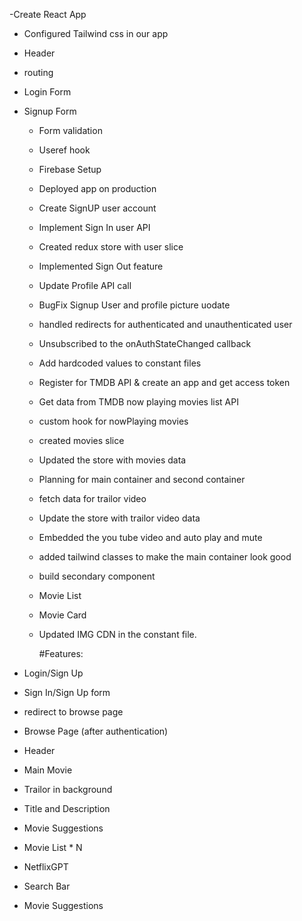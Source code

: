 -Create React App

- Configured Tailwind css in our app
- Header
- routing
- Login Form
- Signup Form

  - Form validation
  - Useref hook
  - Firebase Setup
  - Deployed app on production
  - Create SignUP user account
  - Implement Sign In user API
  - Created redux store with user slice
  - Implemented Sign Out feature
  - Update Profile API call
  - BugFix Signup User and profile picture uodate
  - handled redirects for authenticated and unauthenticated user
  - Unsubscribed to the onAuthStateChanged callback
  - Add hardcoded values to constant files
  - Register for TMDB API & create an app and get access token
  - Get data from TMDB now playing movies list API
  - custom hook for nowPlaying movies
  - created movies slice
  - Updated the store with movies data
  - Planning for main container and second container
  - fetch data for trailor video
  - Update the store with trailor video data
  - Embedded the you tube video and auto play and mute
  - added tailwind classes to make the main container look good
  - build secondary component
  - Movie List
  - Movie Card
  - Updated IMG CDN in the constant file.

    #Features:

- Login/Sign Up
- Sign In/Sign Up form
- redirect to browse page
- Browse Page (after authentication)
- Header
- Main Movie
- Trailor in background
- Title and Description
- Movie Suggestions
- Movie List \* N
- NetflixGPT
- Search Bar
- Movie Suggestions
